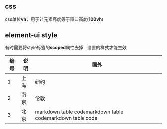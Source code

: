 ## css
css单位**vh**，用于让元素高度等于窗口高度(**100vh**)

## element-ui style
有时需要将style标签的**scoped**属性去掉，设置的样式才能生效

| 编号 | 说明 | 国外   |
| ---- | ---- | ------ |
| 1    | 上海 | 纽约   |
| 2    | 南京 | 伦敦   |
| 3    | 北京 | markdown table codemarkdown table codemarkdown table code |
